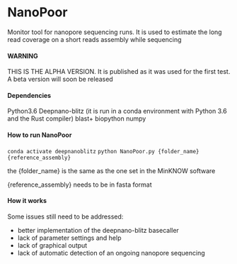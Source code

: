 # NanoPoor
Monitor tool for nanopore sequencing runs. It is used to estimate the long read coverage on a short reads assembly while sequencing

#### WARNING
THIS IS THE ALPHA VERSION. It is published as it was used for the first test. A beta version will soon be released

#### Dependencies
Python3.6
Deepnano-blitz (it is run in a conda environment with Python 3.6 and the Rust compiler)
blast+
biopython
numpy


#### How to run NanoPoor

`conda activate deepnanoblitz`
`python NanoPoor.py {folder_name} {reference_assembly}`

the {folder_name} is the same as the one set in the MinKNOW software

{reference_assembly} needs to be in fasta format


#### How it works




Some issues still need to be addressed:
- better implementation of the deepnano-blitz basecaller
- lack of parameter settings and help
- lack of graphical output
- lack of automatic detection of an ongoing nanopore sequencing
